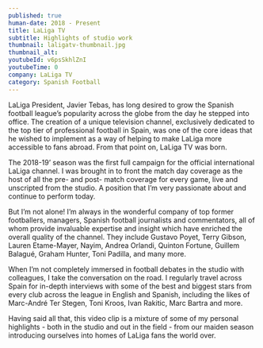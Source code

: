 ```yaml
---
published: true
human-date: 2018 - Present
title: LaLiga TV
subtitle: Highlights of studio work
thumbnail: laligatv-thumbnail.jpg
thumbnail_alt:
youtubeId: v6psSkhlZnI
youtubeTime: 0
company: LaLiga TV
category: Spanish Football
---
```

LaLiga President, Javier Tebas, has long desired to grow the Spanish football league’s popularity across the globe from the day he stepped into office. The creation of a unique television channel, exclusively dedicated to the top tier of professional football in Spain, was one of the core ideas that he wished to implement as a way of helping to make LaLiga more accessible to fans abroad. From that point on, LaLiga TV was born.

The 2018-19’ season was the first full campaign for the official international LaLiga channel. I was brought in to front the match day coverage as the host of all the pre- and post- match coverage for every game, live and unscripted from the studio. A position that I’m very passionate about and continue to perform today.

But I’m not alone! I’m always in the wonderful company of top former footballers, managers, Spanish football journalists and commentators, all of whom provide invaluable expertise and insight which have enriched the overall quality of the channel. They include Gustavo Poyet, Terry Gibson, Lauren Etame-Mayer, Nayim, Andrea Orlandi, Quinton Fortune, Guillem Balagué, Graham Hunter, Toni Padilla, and many more.

When I’m not completely immersed in football debates in the studio with colleagues, I take the conversation on the road. I regularly travel across Spain for in-depth interviews with some of the best and biggest stars from every club across the league in English and Spanish, including the likes of Marc-André Ter Stegen, Toni Kroos, Ivan Rakitic, Marc Bartra and more.

Having said all that, this video clip is a mixture of some of my personal highlights - both in the studio and out in the field - from our maiden season introducing ourselves into homes of LaLiga fans the world over.